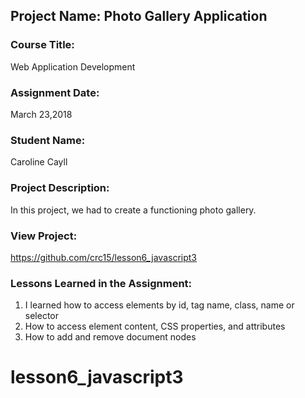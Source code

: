 ## Project Name:  Photo Gallery Application

### Course Title:
Web Application Development

### Assignment Date:  
March 23,2018

### Student Name:  
Caroline Cayll

### Project Description:
In this project, we had to create a functioning photo gallery. 

### View Project:
https://github.com/crc15/lesson6_javascript3 

### Lessons Learned in the Assignment:
1. I learned how to access elements by id, tag name, class, name or selector
2. How to access element content, CSS properties, and attributes
3. How to add and remove document nodes
# lesson6_javascript3

